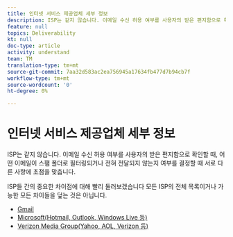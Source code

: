 ```yaml
---
title: 인터넷 서비스 제공업체 세부 정보
description: ISP는 같지 않습니다. 이메일 수신 허용 여부를 사용자의 받은 편지함으로 확인할 때, 어떤 이메일이 스팸 폴더로 필터링되거나 전혀 전달되지 않는지 여부를 결정할 때 서로 다른 사항에 초점을 맞춥니다. ISP들 간의 중요한 차이점에 대해 빨리 둘러보겠습니다 모든 ISP의 전체 목록이거나 가능한 모든 차이들을 덮는 것은 아닙니다.
feature: null
topics: Deliverability
kt: null
doc-type: article
activity: understand
team: TM
translation-type: tm+mt
source-git-commit: 7aa32d583ac2ea756945a17634fb477d7b94cb7f
workflow-type: tm+mt
source-wordcount: '0'
ht-degree: 0%

---
```



# 인터넷 서비스 제공업체 세부 정보

ISP는 같지 않습니다. 이메일 수신 허용 여부를 사용자의 받은 편지함으로 확인할 때, 어떤 이메일이 스팸 폴더로 필터링되거나 전혀 전달되지 않는지 여부를 결정할 때 서로 다른 사항에 초점을 맞춥니다.

ISP들 간의 중요한 차이점에 대해 빨리 둘러보겠습니다 모든 ISP의 전체 목록이거나 가능한 모든 차이들을 덮는 것은 아닙니다.

* [Gmail](./gmail.md)
* [Microsoft(Hotmail, Outlook, Windows Live 등)](./microsoft.md)
* [Verizon Media Group(Yahoo, AOL, Verizon 등)](./verizon-media-group.md)
